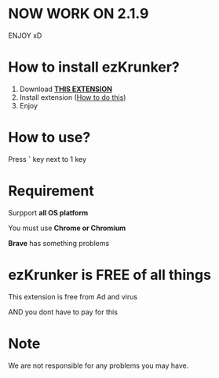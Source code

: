 # NOW WORK ON 2.1.9
ENJOY xD

# How to install ezKrunker?
1. Download **[THIS EXTENSION](https://github.com/0x111111/ezKrunker/releases/download/v2.1.9/ezKrunker_v2.1.9.zip)**
2. Install extension ([How to do this](https://www.youtube.com/watch?v=vW8W19W_X0I))
3. Enjoy

# How to use?

Press **`** key next to 1 key

# Requirement
Surpport **all OS platform**

You must use **Chrome or Chromium**

**Brave** has something problems

# ezKrunker is FREE of all things
This extension is free from Ad and virus

AND you dont have to pay for this

# Note

We are not responsible for any problems you may have.